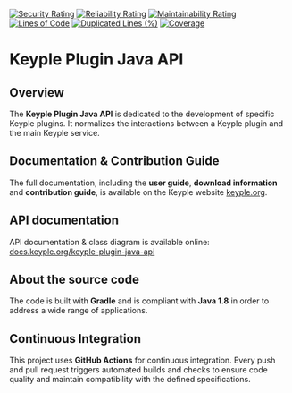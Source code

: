 [![Security Rating](https://sonarcloud.io/api/project_badges/measure?project=eclipse_keyple-plugin-java-api&metric=security_rating)](https://sonarcloud.io/summary/new_code?id=eclipse_keyple-plugin-java-api)
[![Reliability Rating](https://sonarcloud.io/api/project_badges/measure?project=eclipse_keyple-plugin-java-api&metric=reliability_rating)](https://sonarcloud.io/summary/new_code?id=eclipse_keyple-plugin-java-api)
[![Maintainability Rating](https://sonarcloud.io/api/project_badges/measure?project=eclipse_keyple-plugin-java-api&metric=sqale_rating)](https://sonarcloud.io/summary/new_code?id=eclipse_keyple-plugin-java-api)
[![Lines of Code](https://sonarcloud.io/api/project_badges/measure?project=eclipse_keyple-plugin-java-api&metric=ncloc)](https://sonarcloud.io/summary/new_code?id=eclipse_keyple-plugin-java-api)
[![Duplicated Lines (%)](https://sonarcloud.io/api/project_badges/measure?project=eclipse_keyple-plugin-java-api&metric=duplicated_lines_density)](https://sonarcloud.io/summary/new_code?id=eclipse_keyple-plugin-java-api)
[![Coverage](https://sonarcloud.io/api/project_badges/measure?project=eclipse_keyple-plugin-java-api&metric=coverage)](https://sonarcloud.io/summary/new_code?id=eclipse_keyple-plugin-java-api)

# Keyple Plugin Java API

## Overview

The **Keyple Plugin Java API** is dedicated to the development of specific Keyple plugins. It normalizes the interactions between a Keyple plugin and the main Keyple service.

## Documentation & Contribution Guide

The full documentation, including the **user guide**, **download information** and **contribution guide**, is available on the Keyple website [keyple.org](https://keyple.org).

## API documentation

API documentation & class diagram is available online: [docs.keyple.org/keyple-plugin-java-api](https://docs.keyple.org/keyple-plugin-java-api)

## About the source code

The code is built with **Gradle** and is compliant with **Java 1.8** in order to address a wide range of applications.

## Continuous Integration

This project uses **GitHub Actions** for continuous integration. Every push and pull request triggers automated builds
and checks to ensure code quality and maintain compatibility with the defined specifications.